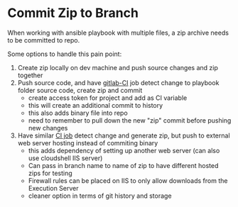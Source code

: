 # Commit Zip to Branch
When working with ansible playbook with multiple files, a zip archive needs to be committed to repo.

Some options to handle this pain point:
1. Create zip locally on dev machine and push source changes and zip together
2. Push source code, and have [gitlab-CI](commit-back-repo-gitlab-ci.yml) job detect change to playbook folder source code, create zip and commit
    - create access token for project and add as CI variable
    - this will create an additional commit to history
    - this also adds binary file into repo
    - need to remember to pull down the new "zip" commit before pushing new changes
3. Have similar [CI job](zip-and-push-to-IIS-gitlab-ci.yml) detect change and generate zip, but push to external web server hosting instead of commiting binary
   - this adds dependency of setting up another web server (can also use cloudshell IIS server)
   - Can pass in branch name to name of zip to have different hosted zips for testing
   - Firewall rules can be placed on IIS to only allow downloads from the Execution Server
   - cleaner option in terms of git history and storage


